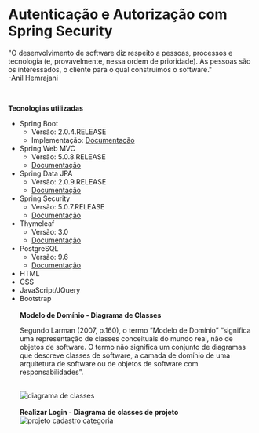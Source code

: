 # Autenticação e Autorização com Spring Security

<p>
  "O desenvolvimento de software diz respeito a pessoas, processos e tecnologia (e, provavelmente, nessa ordem de prioridade).
  As pessoas são os interessados, o cliente para o qual construímos o software."<br />
-Anil Hemrajani
</p><br />

<b>Tecnologias utilizadas</b><br />

<ul>
  <li>Spring Boot
    <ul>
      <li>Versão: 2.0.4.RELEASE</li>
      <li>Implementação: <a href="https://docs.spring.io/spring-boot/docs/2.0.4.RELEASE/reference/htmlsingle/">Documentação</a></li>
    </ul>
  </li>
  <li>Spring Web MVC
    <ul>
      <li>Versão: 5.0.8.RELEASE</li>
      <li><a href="https://docs.spring.io/spring/docs/current/spring-framework-reference/web.html">Documentação</a></li>
    </ul>
  </li>
  <li>Spring Data JPA
    <ul>
      <li>Versão: 2.0.9.RELEASE</li>
      <li><a href="https://docs.spring.io/spring-data/jpa/docs/2.0.9.RELEASE/reference/html/">Documentação</a></li>
    </ul>
  </li>
  <li>Spring Security
    <ul>
      <li>Versão: 5.0.7.RELEASE</li>
      <li> <a href="https://docs.spring.io/spring-security/site/docs/5.0.7.RELEASE/reference/htmlsingle/">Documentação</a> </li>
    </ul>
  </li>
  <li>Thymeleaf
    <ul>
      <li>Versão: 3.0</li>
      <li> <a href="https://www.thymeleaf.org/doc/tutorials/3.0/thymeleafspring.html">Documentação</a> </li>
    </ul>
  </li>
  <li>PostgreSQL
    <ul>
      <li>Versão: 9.6</li>
      <li><a href="https://www.postgresql.org/docs/9.6/static/index.html" >Documentação</a></li>
    </ul>
  </li>
  <li>HTML</li>
  <li>CSS</li>
  <li>JavaScript/JQuery</li>
  <li>Bootstrap</li
</ul><br />
<b> Modelo de Domínio - Diagrama de Classes</b><br />
<p>
Segundo Larman (2007, p.160), o termo “Modelo de Domínio” “significa uma representação de classes conceituais do mundo real, não de objetos de software. O termo não significa um conjunto de diagramas que descreve classes de software, a camada de domínio de uma arquitetura de software ou de objetos de software com responsabilidades”.
</p><br />
<div>
  <img = src="https://user-images.githubusercontent.com/41651988/43963965-3179c4ae-9c92-11e8-8d82-5befdea22efa.png" alt="diagrama de classes"/>
</div><br />
<b>Realizar Login - Diagrama de classes de projeto</b>
<div>
<img src="" alt = "projeto cadastro categoria" />
</div><br />
